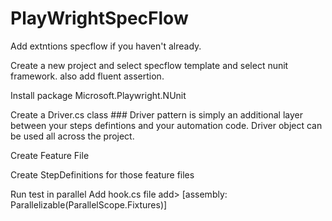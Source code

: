 # PlayWrightSpecFlow

Add extntions specflow if you haven't already.

Create a new project and select specflow template and select nunit framework. also add fluent assertion.

Install package Microsoft.Playwright.NUnit

Create a Driver.cs class
	### Driver pattern is simply an additional layer between your steps defintions and your automation code.
		Driver object can be used all across the project.

Create Feature File

Create StepDefinitions for those feature files

Run test in parallel
	Add hook.cs file 
		add> [assembly: Parallelizable(ParallelScope.Fixtures)]